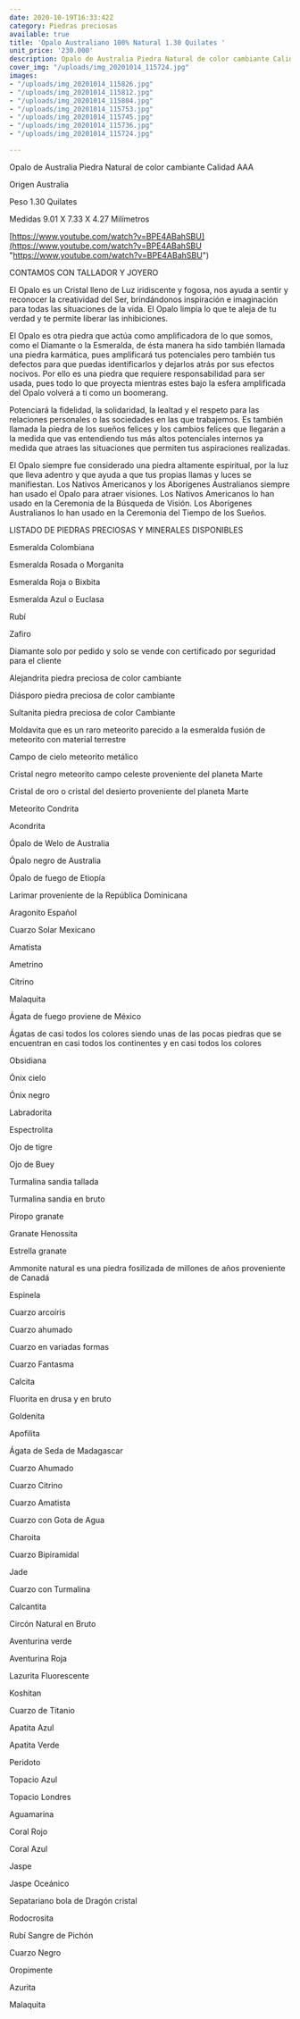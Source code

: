 ```yaml
---
date: 2020-10-19T16:33:42Z
category: Piedras preciosas
available: true
title: 'Opalo Australiano 100% Natural 1.30 Quilates '
unit_price: '230.000'
description: Opalo de Australia Piedra Natural de color cambiante Calidad AAA
cover_img: "/uploads/img_20201014_115724.jpg"
images:
- "/uploads/img_20201014_115826.jpg"
- "/uploads/img_20201014_115812.jpg"
- "/uploads/img_20201014_115804.jpg"
- "/uploads/img_20201014_115753.jpg"
- "/uploads/img_20201014_115745.jpg"
- "/uploads/img_20201014_115736.jpg"
- "/uploads/img_20201014_115724.jpg"

---
```

Opalo de Australia Piedra Natural de color cambiante Calidad AAA

Origen Australia 

Peso 1.30 Quilates

Medidas 9.01 X 7.33 X 4.27 Milímetros

[https://www.youtube.com/watch?v=BPE4ABahSBU](https://www.youtube.com/watch?v=BPE4ABahSBU "https://www.youtube.com/watch?v=BPE4ABahSBU")

CONTAMOS CON TALLADOR Y JOYERO

El Opalo es un Cristal lleno de Luz iridiscente y fogosa, nos ayuda a sentir y reconocer la creatividad del Ser, brindándonos inspiración e imaginación para todas las situaciones de la vida. El Opalo limpia lo que te aleja de tu verdad y te permite liberar las inhibiciones.

El Opalo es otra piedra que actúa como amplificadora de lo que somos, como el Diamante o la Esmeralda, de ésta manera ha sido también llamada una piedra karmática, pues amplificará tus potenciales pero también tus defectos para que puedas identificarlos y dejarlos atrás por sus efectos nocivos. Por ello es una piedra que requiere responsabilidad para ser usada, pues todo lo que proyecta mientras estes bajo la esfera amplificada del Opalo volverá a ti como un boomerang.

Potenciará la fidelidad, la solidaridad, la lealtad y el respeto para las relaciones personales o las sociedades en las que trabajemos. Es también llamada la piedra de los sueños felices y los cambios felices que llegarán a la medida que vas entendiendo tus más altos potenciales internos ya medida que atraes las situaciones que permiten tus aspiraciones realizadas.

El Opalo siempre fue considerado una piedra altamente espiritual, por la luz que lleva adentro y que ayuda a que tus propias llamas y luces se manifiestan. Los Nativos Americanos y los Aborígenes Australianos siempre han usado el Opalo para atraer visiones. Los Nativos Americanos lo han usado en la Ceremonia de la Búsqueda de Visión. Los Aborígenes Australianos lo han usado en la Ceremonia del Tiempo de los Sueños.

LISTADO DE PIEDRAS PRECIOSAS Y MINERALES DISPONIBLES 

Esmeralda Colombiana 

Esmeralda Rosada o Morganita

Esmeralda Roja o Bixbita

Esmeralda Azul o Euclasa 

Rubí 

Zafiro 

Diamante solo por pedido y solo se vende con certificado por seguridad para el cliente

Alejandrita piedra preciosa de color cambiante 

Diásporo piedra preciosa de color cambiante 

Sultanita piedra preciosa de color Cambiante 

Moldavita que es un raro meteorito parecido a la esmeralda fusión de meteorito con material terrestre 

Campo de cielo meteorito metálico 

Cristal negro meteorito campo celeste proveniente del planeta Marte 

Cristal de oro o cristal del desierto proveniente del planeta Marte 

Meteorito Condrita 

Acondrita 

Ópalo de Welo de Australia 

Ópalo negro de Australia 

Ópalo de fuego de Etiopía 

Larimar proveniente de la República Dominicana 

Aragonito Español 

Cuarzo Solar Mexicano 

Amatista 

Ametrino 

Citrino 

Malaquita 

Ágata de fuego proviene de México 

Ágatas de casi todos los colores siendo unas de las pocas piedras que se encuentran en casi todos los continentes y en casi todos los colores 

Obsidiana 

Ónix cielo 

Ónix negro 

Labradorita 

Espectrolita

Ojo de tigre 

Ojo de Buey

Turmalina sandia tallada 

Turmalina sandia en bruto 

Piropo granate 

Granate Henossita

Estrella granate 

Ammonite natural es una piedra fosilizada de millones de años proveniente de Canadá 

Espinela 

Cuarzo arcoíris 

Cuarzo ahumado 

Cuarzo en variadas formas 

Cuarzo Fantasma 

Calcita 

Fluorita en drusa y en bruto 

Goldenita 

Apofilita

Ágata de Seda de Madagascar 

Cuarzo Ahumado 

Cuarzo Citrino 

Cuarzo Amatista 

Cuarzo con Gota de Agua 

Charoita 

Cuarzo Bipiramidal 

Jade 

Cuarzo con Turmalina

Calcantita

Circón Natural en Bruto

Aventurina verde 

Aventurina Roja

Lazurita Fluorescente 

Koshitan

Cuarzo de Titanio

Apatita Azul 

Apatita Verde 

Peridoto

Topacio Azul 

Topacio Londres

Aguamarina 

Coral Rojo 

Coral Azul 

Jaspe 

Jaspe Oceánico 

Sepatariano bola de Dragón cristal 

Rodocrosita 

Rubí Sangre de Pichón 

Cuarzo Negro 

Oropimente 

Azurita 

Malaquita